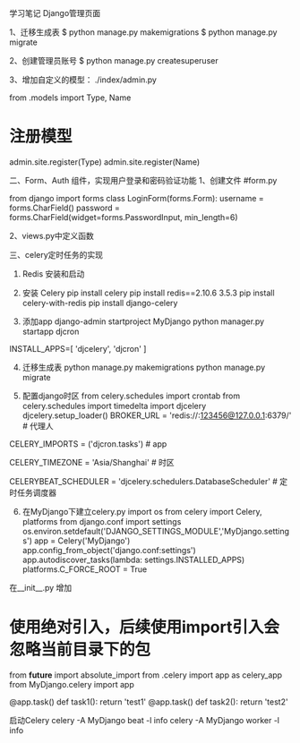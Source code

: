 学习笔记
Django管理页面

1、迁移生成表 
$ python manage.py makemigrations
$ python manage.py migrate

2、创建管理员账号
$ python manage.py createsuperuser

3、增加自定义的模型： 
./index/admin.py

from .models import Type, Name 
# 注册模型 
admin.site.register(Type) 
admin.site.register(Name)

二、Form、Auth 组件，实现用户登录和密码验证功能
1、创建文件
#form.py 

from django import forms 
class LoginForm(forms.Form): 
username = forms.CharField() 
password = forms.CharField(widget=forms.PasswordInput, min_length=6)

2、views.py中定义函数

三、celery定时任务的实现
1. Redis 
安装和启动 

2. 安装
Celery 
pip install celery 
pip install redis==2.10.6    3.5.3
pip install celery-with-redis 
pip install django-celery

3. 添加app
django-admin startproject MyDjango 
python manager.py startapp djcron

INSTALL_APPS=[ 
'djcelery', 
'djcron' 
]

4. 迁移生成表 
python manage.py makemigrations
python manage.py migrate

5. 配置django时区 
from celery.schedules import crontab 
from celery.schedules import timedelta 
import djcelery 
djcelery.setup_loader() 
BROKER_URL = 'redis://:123456@127.0.0.1:6379/'  # 代理人 

CELERY_IMPORTS = ('djcron.tasks')  # app 

CELERY_TIMEZONE = 'Asia/Shanghai' # 时区 

CELERYBEAT_SCHEDULER = 'djcelery.schedulers.DatabaseScheduler' # 定时任务调度器

6. 在MyDjango下建立celery.py 
import os from celery import Celery, platforms 
from django.conf import settings 
os.environ.setdefault('DJANGO_SETTINGS_MODULE','MyDjango.settings') 
app = Celery('MyDjango') 
app.config_from_object('django.conf:settings') 
app.autodiscover_tasks(lambda: settings.INSTALLED_APPS) 
platforms.C_FORCE_ROOT = True

在__init__.py 增加
# 使用绝对引入，后续使用import引入会忽略当前目录下的包 
from __future__ import absolute_import 
from .celery import app as celery_app
from MyDjango.celery import app

@app.task() 
def task1(): 
return 'test1'
@app.task() 
def task2(): 
return 'test2'



启动Celery 
celery -A MyDjango beat -l info 
celery -A MyDjango worker -l info

